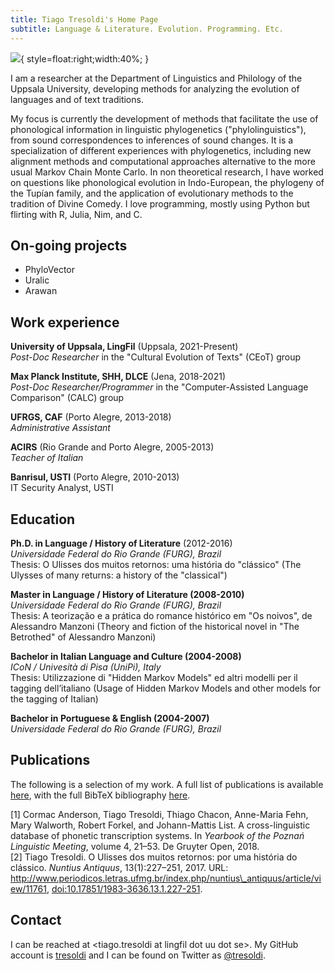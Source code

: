 ```yaml
---
title: Tiago Tresoldi's Home Page
subtitle: Language & Literature. Evolution. Programming. Etc.
---
```


![](https://tresoldi.github.io/tiago.jpg){ style=float:right;width:40%; }

I am a researcher at the Department of Linguistics and Philology of the Uppsala University,
developing methods for analyzing the evolution of languages and of text traditions.

My focus is currently the development of methods that facilitate the use of phonological information
in linguistic phylogenetics ("phylolinguistics"), from sound correspondences to inferences of
sound changes. It is a
specialization of different experiences with phylogenetics, including new alignment methods and
computational approaches alternative to the more usual Markov Chain Monte Carlo. In non theoretical
research, I have worked on questions like phonological evolution in Indo-European, the phylogeny
of the Tupían family, and the application of evolutionary methods to the tradition of
Divine Comedy.
I love programming, mostly using Python but flirting with R, Julia, Nim, and C.

## On-going projects

- PhyloVector
- Uralic
- Arawan

## Work experience

**University of Uppsala, LingFil** (Uppsala, 2021-Present)  
*Post-Doc Researcher* in the "Cultural Evolution of Texts" (CEoT) group

**Max Planck Institute, SHH, DLCE** (Jena, 2018-2021)  
*Post-Doc Researcher/Programmer* in the "Computer-Assisted Language Comparison" (CALC) group

**UFRGS, CAF** (Porto Alegre, 2013-2018)  
*Administrative Assistant*

**ACIRS** (Rio Grande and Porto Alegre, 2005-2013)  
*Teacher of Italian*

**Banrisul, USTI** (Porto Alegre, 2010-2013)  
IT Security Analyst, USTI

## Education

**Ph.D. in Language / History of Literature** (2012-2016)  
*Universidade Federal do Rio Grande (FURG), Brazil*  
Thesis: O Ulisses dos muitos retornos: uma história do "clássico" (The
Ulysses of many returns: a history of the "classical")

**Master in Language / History of Literature (2008-2010)**  
*Universidade Federal do Rio Grande (FURG), Brazil*  
Thesis: A teorização e a prática do romance histórico em "Os noivos",
de Alessandro Manzoni (Theory and fiction of the historical novel in
"The Betrothed" of Alessandro Manzoni)

**Bachelor in Italian Language and Culture (2004-2008)**  
*ICoN / Univesità di Pisa (UniPi), Italy*  
Thesis: Utilizzazione di "Hidden Markov Models" ed altri modelli per il
tagging dell’italiano (Usage of Hidden Markov Models and other
models for the tagging of Italian)  

**Bachelor in Portuguese & English (2004-2007)**  
*Universidade Federal do Rio Grande (FURG), Brazil*

## Publications

The following is a selection of my work. A full list of publications
is available [here](publications.html), with the full BibTeX
bibliography [here](biblio.bib).

[1] Cormac Anderson, Tiago Tresoldi, Thiago Chacon, Anne\-Maria Fehn, Mary Walworth, Robert Forkel, and Johann\-Mattis List\.
A cross\-linguistic database of phonetic transcription systems\.
In *Yearbook of the Poznań Linguistic Meeting*, volume 4, 21–53\. De Gruyter Open, 2018\.  
[2] Tiago Tresoldi\.
O Ulisses dos muitos retornos: por uma história do clássico\.
*Nuntius Antiquus*, 13\(1\):227–251, 2017\.
URL: [http://www\.periodicos\.letras\.ufmg\.br/index\.php/nuntius\\\_antiquus/article/view/11761](http://www.periodicos.letras.ufmg.br/index.php/nuntius\_antiquus/article/view/11761), [doi:10\.17851/1983\-3636\.13\.1\.227\-251](https://doi.org/10.17851/1983-3636.13.1.227-251)\.  


## Contact

I can be reached at <i class="fa-regular fa-envelope"></i> &lt;tiago.tresoldi at lingfil dot uu dot se&gt;.
My GitHub account is <i class="fa-brands fa-github"></i> [tresoldi](https://github.com/tresoldi/)
and I can be found on Twitter as <i class="fa-brands fa-twitter"></i> [\@tresoldi](https://twitter.com/tresoldi/).